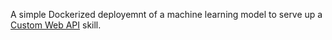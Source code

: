 A simple Dockerized deployemnt of a machine learning model to serve up a <a href="https://docs.microsoft.com/en-us/azure/search/cognitive-search-create-custom-skill-example">Custom Web API</a> skill.
